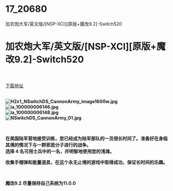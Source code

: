 # 17_20680
加农炮大军/英文版/[NSP-XCI][原版+魔改9.2]-Switch520
# 加农炮大军/英文版/[NSP-XCI][原版+魔改9.2]-Switch520
 <br/></br>
[下载地址](https://www.switch520.cc/article/20680 "下载地址")
<br/></br>

<p><strong><img title="H2x1_NSwitchDS_CannonArmy_image1600w.jpg" src="https://www.switch520.cc/muke_img/2021_07_27_93678805ba6c3.jpg" alt="H2x1_NSwitchDS_CannonArmy_image1600w.jpg"></strong><br>
<strong><img title="ia_100000006146.jpg" src="https://www.switch520.cc/muke_img/2021_07_27_79cfa7237b278.jpg" alt="ia_100000006146.jpg"></strong><br>
<strong><img title="ia_100000006148.jpg" src="https://www.switch520.cc/muke_img/2021_07_27_3b0af24eb7608.jpg" alt="ia_100000006148.jpg"></strong><br>
<strong><img title="NSwitchDS_CannonArmy_01.jpg" src="https://www.switch520.cc/muke_img/2021_07_27_098dfcc892a58.jpg" alt="NSwitchDS_CannonArmy_01.jpg">&nbsp;</strong></p>
<p>&nbsp;</p>
<p><strong>在美国陆军营地接受训练，您已经成为陆军部队的一员很长时间了。准备好在身临其境的情况下与一群邪恶分子进行的战争。</strong><br>
<strong>选择 4 名可用士兵中的一名，并明智地使用您的浅滩。</strong></p>
<p><strong>收集手榴弹和能量道具，在这个永无止境的游戏中取得成功，保证长时间的乐趣。</strong></p>
<p>&nbsp;</p>
<p><strong>魔改9.2 尽量保持自己系统为11.0.0</strong></p>
